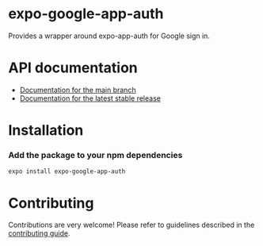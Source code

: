 # expo-google-app-auth

Provides a wrapper around expo-app-auth for Google sign in.

# API documentation

- [Documentation for the main branch](https://github.com/expo/expo/blob/main/docs/pages/versions/unversioned/sdk/google.md)
- [Documentation for the latest stable release](https://docs.expo.io/versions/latest/sdk/google/)

# Installation

### Add the package to your npm dependencies

```
expo install expo-google-app-auth
```

# Contributing

Contributions are very welcome! Please refer to guidelines described in the [contributing guide]( https://github.com/expo/expo#contributing).
